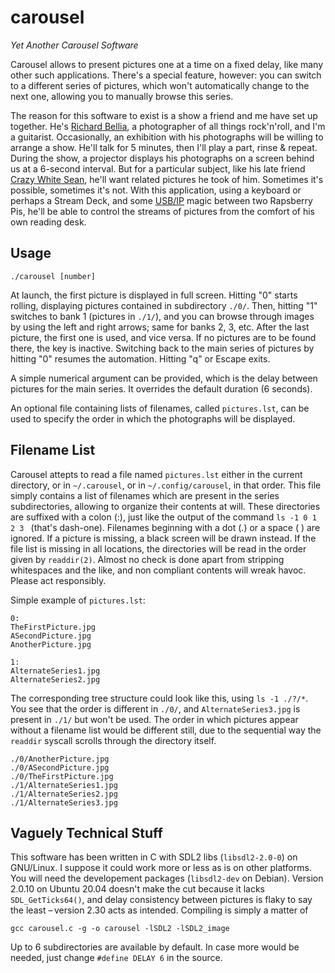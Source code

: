 # carousel

_Yet Another Carousel Software_

Carousel allows to present pictures one at a time on a fixed delay, like many other such applications. There's a special feature, however: you can switch to a different series of pictures, which won't automatically change to the next one, allowing you to manually browse this series.

The reason for this software to exist is a show a friend and me have set up together. He's [Richard Bellia](https://richardbellia.com/), a photographer of all things rock'n'roll, and I'm a guitarist. Occasionally, an exhibition with his photographs will be willing to arrange a show. He'll talk for 5 minutes, then I'll play a part, rinse &amp; repeat. During the show, a projector displays his photographs on a screen behind us at a 6-second interval. But for a particular subject, like his late friend [Crazy White Sean](https://www.crazywhitesean.biz), he'll want related pictures he took of him. Sometimes it's possible, sometimes it's not. With this application, using a keyboard or perhaps a Stream Deck, and some [USB/IP](https://usbip.sourceforge.net/) magic between two Rapsberry Pis, he'll be able to control the streams of pictures from the comfort of his own reading desk.

## Usage

`./carousel [number]`

At launch, the first picture is displayed in full screen. Hitting "0" starts rolling, displaying pictures contained in subdirectory `./0/`. Then, hitting "1" switches to bank 1 (pictures in `./1/`), and you can browse through images by using the left and right arrows; same for banks 2, 3, etc. After the last picture, the first one is used, and vice versa. If no pictures are to be found there, the key is inactive. Switching back to the main series of pictures by hitting "0" resumes the automation. Hitting "q" or Escape exits.

A simple numerical argument can be provided, which is the delay between pictures for the main series. It overrides the default duration (6 seconds).

An optional file containing lists of filenames, called `pictures.lst`, can be used to specify the order in which the photographs will be displayed.

## Filename List

Carousel attepts to read a file named `pictures.lst` either in the current directory, or in `~/.carousel`, or in `~/.config/carousel`, in that order. This file simply contains a list of filenames which are present in the series subdirectories, allowing to organize their contents at will. These directories are suffixed with a colon (:), just like the output of the command `ls -1 0 1 2 3 ` (that's dash-one). Filenames beginning with a dot (.) or a space (&nbsp;) are ignored. If a picture is missing, a black screen will be drawn instead. If the file list is missing in all locations, the directories will be read in the order given by `readdir(2)`. Almost no check is done apart from stripping whitespaces and the like, and non compliant contents will wreak havoc. Please act responsibly.

Simple example of `pictures.lst`:

```
0:
TheFirstPicture.jpg
ASecondPicture.jpg
AnotherPicture.jpg

1:
AlternateSeries1.jpg
AlternateSeries2.jpg
```

The corresponding tree structure could look like this, using `ls -1 ./?/*`. You see that the order is different in `./0/`, and `AlternateSeries3.jpg` is present in `./1/` but won't be used. The order in which pictures appear without a filename list would be different still, due to the sequential way the `readdir` syscall scrolls through the directory itself.

```
./0/AnotherPicture.jpg
./0/ASecondPicture.jpg
./0/TheFirstPicture.jpg
./1/AlternateSeries1.jpg
./1/AlternateSeries2.jpg
./1/AlternateSeries3.jpg
```

## Vaguely Technical Stuff

This software has been written in C with SDL2 libs (`libsdl2-2.0-0`) on GNU/Linux. I suppose it could work more or less as is on other platforms. You will need the developement packages (`libsdl2-dev` on Debian). Version 2.0.10 on Ubuntu 20.04 doesn't make the cut because it lacks `SDL_GetTicks64()`, and delay consistency between pictures is flaky to say the least – version 2.30 acts as intended. Compiling is simply a matter of

`gcc carousel.c -g -o carousel -lSDL2 -lSDL2_image`

Up to 6 subdirectories are available by default. In case more would be needed, just change `#define DELAY 6` in the source. 
